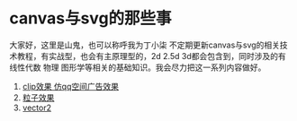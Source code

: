 # canvas与svg的那些事
大家好，这里是山鬼，也可以称呼我为丁小柒
不定期更新canvas与svg的相关技术教程，有实战型，也会有主原理型的，2d 2.5d 3d都会包含到，同时涉及的有  线性代数  物理  图形学等相关的基础知识。我会尽力把这一系列内容做好。
1. [clip效果 仿qq空间广告效果](https://github.com/dxiaoqi/canvas-svg-/tree/master/canvas/clip%E6%95%88%E6%9E%9C)
2. [粒子效果](https://github.com/dxiaoqi/canvas-svg-/tree/master/canvas/%E7%B2%92%E5%AD%90)
3. [vector2](https://github.com/dxiaoqi/canvas-svg-/tree/master/canvas/Vector)
